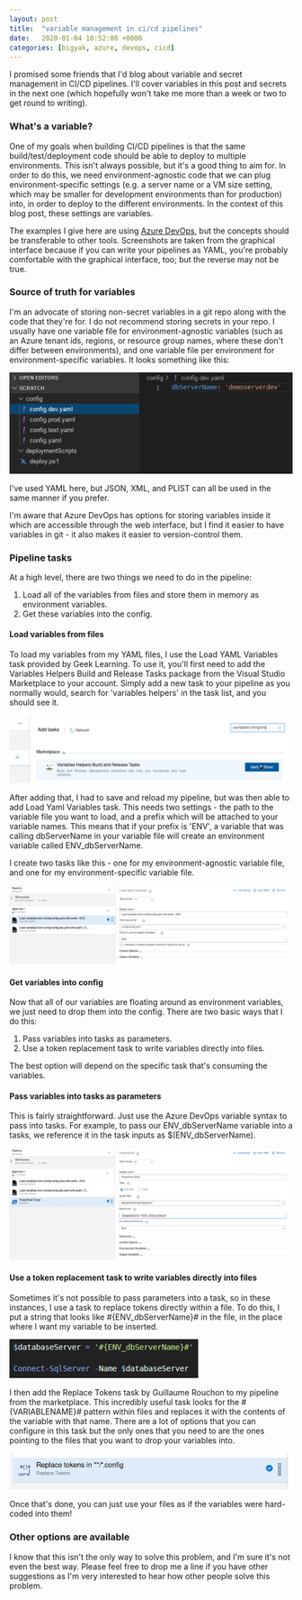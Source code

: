 ```yaml
---
layout: post
title:  "variable management in ci/cd pipelines"
date:   2020-01-04 18:52:00 +0000
categories: [bigyak, azure, devops, cicd]
---
```

I promised some friends that I'd blog about variable and secret management in CI/CD pipelines. I'll cover variables in this post and secrets in the next one (which hopefully won't take me more than a week or two to get round to writing).

### What's a variable?
One of my goals when building CI/CD pipelines is that the same build/test/deployment code should be able to deploy to multiple environments. This isn't always possible, but it's a good thing to aim for. In order to do this, we need environment-agnostic code that we can plug environment-specific settings (e.g. a server name or a VM size setting, which may be smaller for development environments than for production) into, in order to deploy to the different environments. In the context of this blog post, these settings are variables.

The examples I give here are using [Azure DevOps](https://dev.azure.com), but the concepts should be transferable to other tools. Screenshots are taken from the graphical interface because if you can write your pipelines as YAML, you're probably comfortable with the graphical interface, too; but the reverse may not be true.

### Source of truth for variables
I'm an advocate of storing non-secret variables in a git repo along with the code that they're for. I do not recommend storing secrets in your repo. I usually have one variable file for environment-agnostic variables (such as an Azure tenant ids, regions, or resource group names, where these don't differ between environments), and one variable file per environment for environment-specific variables. It looks something like this:

![Config files](/assets/2020-01-04-config-files.png)

I've used YAML here, but JSON, XML, and PLIST can all be used in the same manner if you prefer.

I'm aware that Azure DevOps has options for storing variables inside it which are accessible through the web interface, but I find it easier to have variables in git - it also makes it easier to version-control them.

### Pipeline tasks
At a high level, there are two things we need to do in the pipeline:
1. Load all of the variables from files and store them in memory as environment variables.
2. Get these variables into the config.

#### Load variables from files
To load my variables from my YAML files, I use the Load YAML Variables task provided by Geek Learning. To use it, you'll first need to add the Variables Helpers Build and Release Tasks package from the Visual Studio Marketplace to your account. Simply add a new task to your pipeline as you normally would, search for 'variables helpers' in the task list, and you should see it.

![Variables helpers](/assets/2020-01-04-variables-helpers.png)

After adding that, I had to save and reload my pipeline, but was then able to add Load Yaml Variables task. This needs two settings - the path to the variable file you want to load, and a prefix which will be attached to your variable names. This means that if your prefix is 'ENV', a variable that was calling dbServerName in your variable file will create an environment variable called ENV_dbServerName.

I create two tasks like this - one for my environment-agnostic variable file, and one for my environment-specific variable file.

![Two tasks](/assets/2020-01-04-two-tasks.png)

#### Get variables into config

Now that all of our variables are floating around as environment variables, we just need to drop them into the config. There are two basic ways that I do this:
1. Pass variables into tasks as parameters.
2. Use a token replacement task to write variables directly into files.

The best option will depend on the specific task that's consuming the variables.

#### Pass variables into tasks as parameters
This is fairly straightforward. Just use the Azure DevOps variable syntax to pass into tasks. For example, to pass our ENV_dbServerName variable into a tasks, we reference it in the task inputs as $(ENV_dbServerName).

![Pass parameters](/assets/2020-01-04-pass-parameters.png)

#### Use a token replacement task to write variables directly into files
Sometimes it's not possible to pass parameters into a task, so in these instances, I use a task to replace tokens directly within a file. To do this, I put a string that looks like #{ENV_dbServerName}# in the file, in the place where I want my variable to be inserted.

![Token example](/assets/2020-01-04-token-example.png)

I then add the Replace Tokens task by Guillaume Rouchon to my pipeline from the marketplace. This incredibly useful task looks for the #{VARIABLENAME}# pattern within files and replaces it with the contents of the variable with that name. There are a lot of options that you can configure in this task but the only ones that you need to are the ones pointing to the files that you want to drop your variables into.

![Replace tokens](/assets/2020-01-04-replace-tokens.png)

Once that's done, you can just use your files as if the variables were hard-coded into them!

### Other options are available
I know that this isn't the only way to solve this problem, and I'm sure it's not even the best way. Please feel free to drop me a line if you have other suggestions as I'm very interested to hear how other people solve this problem.
